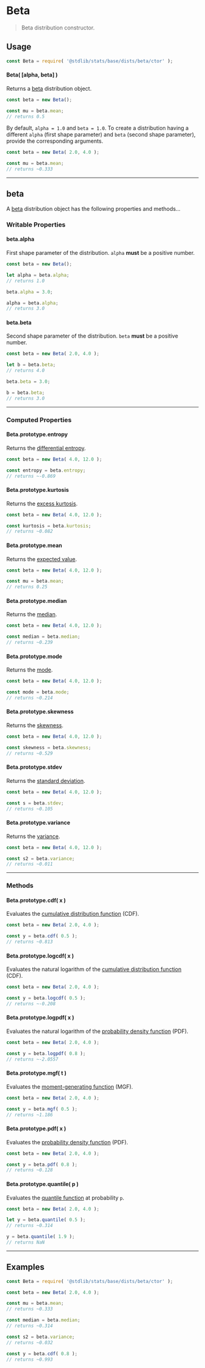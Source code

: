 <!--

@license Apache-2.0

Copyright (c) 2018 The Stdlib Authors.

Licensed under the Apache License, Version 2.0 (the "License");
you may not use this file except in compliance with the License.
You may obtain a copy of the License at

   http://www.apache.org/licenses/LICENSE-2.0

Unless required by applicable law or agreed to in writing, software
distributed under the License is distributed on an "AS IS" BASIS,
WITHOUT WARRANTIES OR CONDITIONS OF ANY KIND, either express or implied.
See the License for the specific language governing permissions and
limitations under the License.

-->

# Beta

> Beta distribution constructor.

<!-- Section to include introductory text. Make sure to keep an empty line after the intro `section` element and another before the `/section` close. -->

<section class="intro">

</section>

<!-- /.intro -->

<!-- Package usage documentation. -->

<section class="usage">

## Usage

```javascript
const Beta = require( '@stdlib/stats/base/dists/beta/ctor' );
```

#### Beta( \[alpha, beta] )

Returns a [beta][beta-distribution] distribution object.

```javascript
const beta = new Beta();

const mu = beta.mean;
// returns 0.5
```

By default, `alpha = 1.0` and `beta = 1.0`. To create a distribution having a different `alpha` (first shape parameter) and `beta` (second shape parameter), provide the corresponding arguments.

```javascript
const beta = new Beta( 2.0, 4.0 );

const mu = beta.mean;
// returns ~0.333
```

* * *

## beta

A [beta][beta-distribution] distribution object has the following properties and methods...

### Writable Properties

#### beta.alpha

First shape parameter of the distribution. `alpha` **must** be a positive number.

```javascript
const beta = new Beta();

let alpha = beta.alpha;
// returns 1.0

beta.alpha = 3.0;

alpha = beta.alpha;
// returns 3.0
```

#### beta.beta

Second shape parameter of the distribution. `beta` **must** be a positive number.

```javascript
const beta = new Beta( 2.0, 4.0 );

let b = beta.beta;
// returns 4.0

beta.beta = 3.0;

b = beta.beta;
// returns 3.0
```

* * *

### Computed Properties

#### Beta.prototype.entropy

Returns the [differential entropy][entropy].

```javascript
const beta = new Beta( 4.0, 12.0 );

const entropy = beta.entropy;
// returns ~-0.869
```

#### Beta.prototype.kurtosis

Returns the [excess kurtosis][kurtosis].

```javascript
const beta = new Beta( 4.0, 12.0 );

const kurtosis = beta.kurtosis;
// returns ~0.082
```

#### Beta.prototype.mean

Returns the [expected value][expected-value].

```javascript
const beta = new Beta( 4.0, 12.0 );

const mu = beta.mean;
// returns 0.25
```

#### Beta.prototype.median

Returns the [median][median].

```javascript
const beta = new Beta( 4.0, 12.0 );

const median = beta.median;
// returns ~0.239
```

#### Beta.prototype.mode

Returns the [mode][mode].

```javascript
const beta = new Beta( 4.0, 12.0 );

const mode = beta.mode;
// returns ~0.214
```

#### Beta.prototype.skewness

Returns the [skewness][skewness].

```javascript
const beta = new Beta( 4.0, 12.0 );

const skewness = beta.skewness;
// returns ~0.529
```

#### Beta.prototype.stdev

Returns the [standard deviation][standard-deviation].

```javascript
const beta = new Beta( 4.0, 12.0 );

const s = beta.stdev;
// returns ~0.105
```

#### Beta.prototype.variance

Returns the [variance][variance].

```javascript
const beta = new Beta( 4.0, 12.0 );

const s2 = beta.variance;
// returns ~0.011
```

* * *

### Methods

#### Beta.prototype.cdf( x )

Evaluates the [cumulative distribution function][cdf] (CDF).

```javascript
const beta = new Beta( 2.0, 4.0 );

const y = beta.cdf( 0.5 );
// returns ~0.813
```

#### Beta.prototype.logcdf( x )

Evaluates the natural logarithm of the [cumulative distribution function][cdf] (CDF).

```javascript
const beta = new Beta( 2.0, 4.0 );

const y = beta.logcdf( 0.5 );
// returns ~-0.208
```

#### Beta.prototype.logpdf( x )

Evaluates the natural logarithm of the [probability density function][pdf] (PDF).

```javascript
const beta = new Beta( 2.0, 4.0 );

const y = beta.logpdf( 0.8 );
// returns ~-2.0557
```

#### Beta.prototype.mgf( t )

Evaluates the [moment-generating function][mgf] (MGF).

```javascript
const beta = new Beta( 2.0, 4.0 );

const y = beta.mgf( 0.5 );
// returns ~1.186
```

#### Beta.prototype.pdf( x )

Evaluates the [probability density function][pdf] (PDF).

```javascript
const beta = new Beta( 2.0, 4.0 );

const y = beta.pdf( 0.8 );
// returns ~0.128
```

#### Beta.prototype.quantile( p )

Evaluates the [quantile function][quantile-function] at probability `p`.

```javascript
const beta = new Beta( 2.0, 4.0 );

let y = beta.quantile( 0.5 );
// returns ~0.314

y = beta.quantile( 1.9 );
// returns NaN
```

</section>

<!-- /.usage -->

<!-- Package usage notes. Make sure to keep an empty line after the `section` element and another before the `/section` close. -->

<section class="notes">

</section>

<!-- /.notes -->

<!-- Package usage examples. -->

* * *

<section class="examples">

## Examples

<!-- eslint no-undef: "error" -->

```javascript
const Beta = require( '@stdlib/stats/base/dists/beta/ctor' );

const beta = new Beta( 2.0, 4.0 );

const mu = beta.mean;
// returns ~0.333

const median = beta.median;
// returns ~0.314

const s2 = beta.variance;
// returns ~0.032

const y = beta.cdf( 0.8 );
// returns ~0.993
```

</section>

<!-- /.examples -->

<!-- Section to include cited references. If references are included, add a horizontal rule *before* the section. Make sure to keep an empty line after the `section` element and another before the `/section` close. -->

<section class="references">

</section>

<!-- /.references -->

<!-- Section for related `stdlib` packages. Do not manually edit this section, as it is automatically populated. -->

<section class="related">

</section>

<!-- /.related -->

<!-- Section for all links. Make sure to keep an empty line after the `section` element and another before the `/section` close. -->

<section class="links">

[beta-distribution]: https://en.wikipedia.org/wiki/Beta_distribution

[cdf]: https://en.wikipedia.org/wiki/Cumulative_distribution_function

[mgf]: https://en.wikipedia.org/wiki/Moment-generating_function

[pdf]: https://en.wikipedia.org/wiki/Probability_density_function

[quantile-function]: https://en.wikipedia.org/wiki/Quantile_function

[entropy]: https://en.wikipedia.org/wiki/Entropy_%28information_theory%29

[expected-value]: https://en.wikipedia.org/wiki/Expected_value

[kurtosis]: https://en.wikipedia.org/wiki/Kurtosis

[median]: https://en.wikipedia.org/wiki/Median

[mode]: https://en.wikipedia.org/wiki/Mode_%28statistics%29

[skewness]: https://en.wikipedia.org/wiki/Skewness

[standard-deviation]: https://en.wikipedia.org/wiki/Standard_deviation

[variance]: https://en.wikipedia.org/wiki/Variance

</section>

<!-- /.links -->
